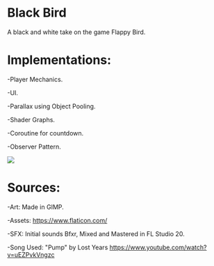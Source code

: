 # Black Bird

A black and white take on the game Flappy Bird.

# Implementations: 

-Player Mechanics.
 
-UI.

-Parallax using Object Pooling.

-Shader Graphs.

-Coroutine for countdown.

-Observer Pattern.

![](BlackBirdDemo.gif)

# Sources:

-Art: Made in GIMP.

-Assets: https://www.flaticon.com/

-SFX: Initial sounds Bfxr, Mixed and Mastered in FL Studio 20.

-Song Used: "Pump" by Lost Years https://www.youtube.com/watch?v=uEZPvkVngzc

